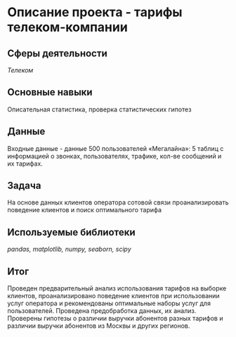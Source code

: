 # Описание проекта - тарифы телеком-компании

## Сферы деятельности

*Телеком*

## Основные навыки

Описательная статистика, проверка статистических гипотез

## Данные

Входные данные - данные 500 пользователей «Мегалайна»: 
5 таблиц с информацией о звонках, пользователях, трафике, кол-ве сообщений и их тарифах.

## Задача

На основе данных клиентов оператора сотовой связи проанализировать поведение клиентов и поиск оптимального тарифа 

## Используемые библиотеки

*pandas, matplotlib, numpy, seaborn, scipy*

## Итог

Проведен предварительный анализ использования тарифов на выборке клиентов, проанализировано поведение клиентов при использовании услуг оператора и рекомендованы оптимальные наборы услуг для пользователей. Проведена предобработка данных, их анализ. Проверены гипотезы о различии выручки абонентов разных тарифов и различии выручки абонентов из Москвы и других регионов.
